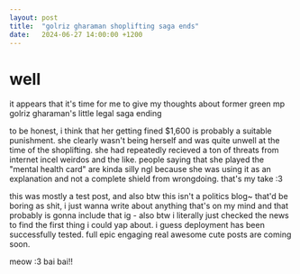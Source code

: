 ```yaml
---
layout: post
title:  "golriz gharaman shoplifting saga ends"
date:   2024-06-27 14:00:00 +1200
---
```


well
===

it appears that it's time for me to give my thoughts about former green mp golriz gharaman's little legal saga ending

to be honest, i think that her getting fined $1,600 is probably a suitable punishment. she clearly wasn't being herself and was quite unwell at the time of the shoplifting. she had repeatedly recieved a ton of threats from internet incel weirdos and the like. people saying that she played the "mental health card" are kinda silly ngl because she was using it as an explanation and not a complete shield from wrongdoing. that's my take :3

this was mostly a test post, and also btw this isn't a politics blog~ that'd be boring as shit, i just wanna write about anything that's on my mind and that probably is gonna include that ig - also btw i literally just checked the news to find the first thing i could yap about. i guess deployment has been successfully tested. full epic engaging real awesome cute posts are coming soon.

meow :3 bai bai!! 